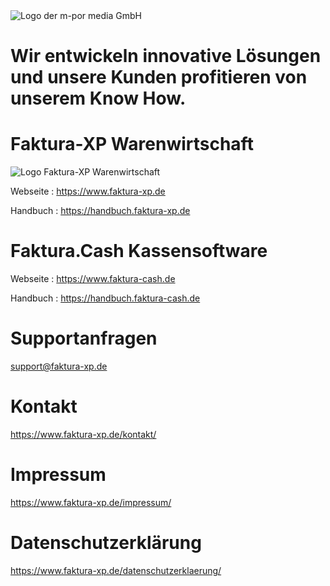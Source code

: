 <img src="https://www.m-por.de/wp-content/uploads/2018/05/m-pr_logo_neu_280x100_01.png" alt="Logo der m-por media GmbH" title="Logo der m-por media GmbH">

# Wir entwickeln innovative Lösungen und unsere Kunden profitieren von unserem Know How.

# Faktura-XP Warenwirtschaft
<img src="https://www.faktura-xp.de/wp-content/uploads/2015/03/FXP_Logo5_230x76.png" alt="Logo Faktura-XP Warenwirtschaft" title="Logo Faktura-XP Warenwirtschaft">

Webseite : https://www.faktura-xp.de

Handbuch : https://handbuch.faktura-xp.de

# Faktura.Cash Kassensoftware

Webseite : https://www.faktura-cash.de

Handbuch : https://handbuch.faktura-cash.de


# Supportanfragen

support@faktura-xp.de

# Kontakt

https://www.faktura-xp.de/kontakt/

# Impressum

https://www.faktura-xp.de/impressum/

# Datenschutzerklärung

https://www.faktura-xp.de/datenschutzerklaerung/
